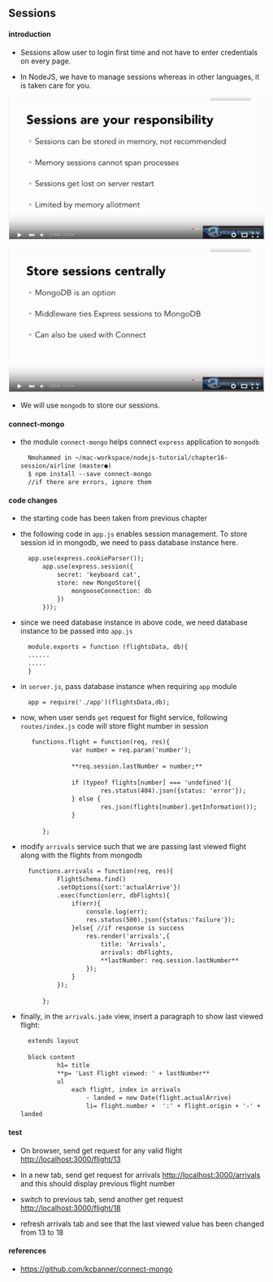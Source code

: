 ## Sessions

#### introduction

- Sessions allow user to login first time and not have to enter credentials on every page.

- In NodeJS, we have to manage sessions whereas in other languages, it is taken care for you.

![01](images/01.png)

![02](images/02.png)

- We will use `mongodb` to store our sessions.

#### connect-mongo

- the module `connect-mongo` helps connect `express` application to `mongodb`

        Nmohammed in ~/mac-workspace/nodejs-tutorial/chapter16-session/airline (master●)
        $ npm install --save connect-mongo
        //if there are errors, ignore them

#### code changes

- the starting code has been taken from previous chapter

- the following code in `app.js` enables session management. To store session id in mongodb, we need to pass database instance here.

        app.use(express.cookieParser());
            app.use(express.session({
                secret: 'keyboard cat',
                store: new MongoStore({
                    mongooseConnection: db
                })
            }));

- since we need database instance in above code, we need database instance to be passed into `app.js`

        module.exports = function (flightsData, db){
        ......
        .....
        }

- in `server.js`, pass database instance when requiring `app` module

        app = require('./app')(flightsData,db); 

- now, when user sends `get` request for flight service, following `routes/index.js` code will store flight number in session

         functions.flight = function(req, res){
                    var number = req.param('number');

                    **req.session.lastNumber = number;**

                    if (typeof flights[number] === 'undefined'){
                            res.status(404).json({status: 'error'});
                    } else {
                            res.json(flights[number].getInformation());
                    }

            };

- modify `arrivals` service such that we are passing last viewed flight along with the flights from mongodb

        functions.arrivals = function(req, res){
                FlightSchema.find()
                .setOptions({sort:'actualArrive'}) 
                .exec(function(err, dbFlights){ 
                    if(err){
                        console.log(err);
                        res.status(500).json({status:'failure'});
                    }else{ //if response is success
                        res.render('arrivals',{ 
                            title: 'Arrivals', 
                            arrivals: dbFlights, 
                            **lastNumber: req.session.lastNumber**
                        });
                    }
                });

            };

- finally, in the `arrivals.jade` view, insert a paragraph to show last viewed flight:

        extends layout

        block content
                h1= title
                **p= 'Last Flight viewed: ' + lastNumber**
                ul
                    each flight, index in arrivals
                        - landed = new Date(flight.actualArrive)
                        li= flight.number +  ':' + flight.origin + '-' + landed

#### test

- On browser, send get request for any valid flight <http://localhost:3000/flight/13>

- In a new tab, send get request for arrivals <http://localhost:3000/arrivals> and this should display previous flight number

- switch to previous tab, send another get request <http://localhost:3000/flight/18>

- refresh arrivals tab and see that the last viewed value has been changed from 13 to 18 

#### references
- <https://github.com/kcbanner/connect-mongo>
